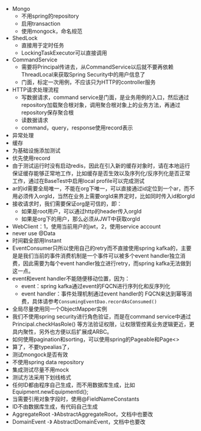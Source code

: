 - Mongo
    - 不用spring的repository
    - 启用transaction
    - 使用mongock，命名规范
- ShedLock
    - 直接用于定时任务
    - LockingTaskExecutor可以直接调用
- CommandService
    - 需要将Principal传进去，从CommandService以后就不要再依赖ThreadLocal来获取Spring Security中的用户信息了
    - 门面，标定一次用例，不应该只为HTTP的controller服务
- HTTP请求处理流程
    - 写数据请求，command service是门面，是业务用例的入口，然后通过repository加载聚合根对象，调用聚合根对象上的业务方法，再通过repository保存聚合根
    - 读数据请求
    - command，query，response使用record表示
- 异常处理
- 缓存
- 为基础设施添加测试
- 优先使用record
- 由于测试运行时没有启动redis，因此在引入新的缓存对象时，请在本地运行保证缓存能够正常地工作，比如缓存是否生效以及序列化/反序列化是否正常工作，通过在BaseTest中启用local
  profile可以完成测试
- ar的id需要全局唯一，不能在org下唯一，可以直接通过id定位到一个ar，而不用必须传入orgId，当然在业务上需要orgId来界定时，比如同时传入id和orgId
- 接收请求时，我们需要保证org是可信的，即：
    - 如果是root用户，可以通过http的header传入orgId
    - 如果是org下的用户，那么必须从JWT中获取orgId
- WebClient：1，使用当前用户的jwt，2，使用service account
- never use @Data
- 时间戳全部用Instant
- EventConsumer只所以使用自己的retry而不直接使用spring kafka的，主要是是我们当前的事件消费机制是一个事件可以被多个event
  handler独立消费，因此需要为每个event handler独立进行retry，而spring kafka无法做到这一点。
- event和event handler不能随便移动位置，因为：
    - event：spring kafka通过event的FQCN进行序列化和反序列化
    - event handler：事件处理机制通过event handler的 FQCN来达到幂等消费，具体请参考`ConsumingEventDao.recordAsConsumed()`
- 全局尽量使用同一个ObjectMapper实例
- 我们不使用spring security进行角色验证，而是在command service中通过Principal.checkHasRole()
  等方法验证权限，让权限管控离业务逻辑更近，更具内聚性，另外也方便以后扩展成ARBC。
- 如何使用pagination和sorting，可以使用spring的Pageable和Page<>
- 算了，不要typealias了，
- 测试mongock是否有效
- 不使用spring data repository
- 集成测试尽量不用mock
- 测试方法采用下划线格式
- 任何ID都由程序自己生成，而不用数据库生成，比如Equipment.newEquipmentId();
- 当需要引用对象字段时，使用@FieldNameConstants
- ID不由数据库生成，有代码自己生成
- AggregateRoot -》AbstractAggregateRoot，文档中也要改
- DomainEvent -》 AbstractDomainEvent，文档中也要改
